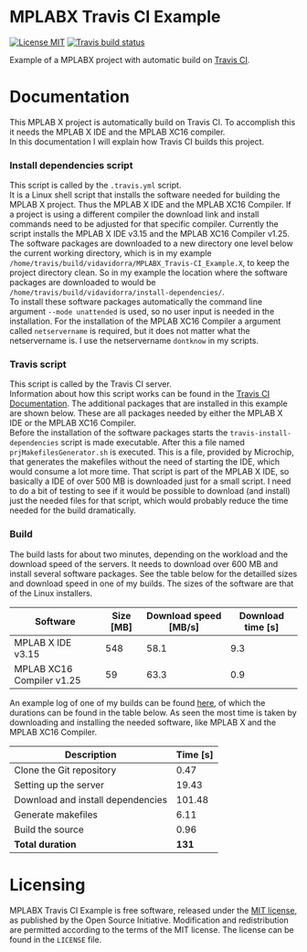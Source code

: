 MPLABX Travis CI Example
========================
[![License MIT][badge-license]][license]
[![Travis build status][badge-travis]][travis-build]

Example of a MPLABX project with automatic build on [Travis CI][travis-ci].

Documentation
=============
This MPLAB X project is automatically build on Travis CI.
To accomplish this it needs the MPLAB X IDE and the MPLAB XC16 compiler.  
In this documentation I will explain how Travis CI builds this project.

### Install dependencies script
This script is called by the `.travis.yml` script.  
It is a Linux shell script that installs the software needed for building the MPLAB X project. Thus the MPLAB X IDE and the MPLAB XC16 Compiler. If a project is using a different compiler the download link and install commands need to be adjusted for that specific compiler. Currently the script installs the MPLAB X IDE v3.15 and the MPLAB XC16 Compiler v1.25.  
The software packages are downloaded to a new directory one level below the current working directory, which is in my example `/home/travis/build/vidavidorra/MPLABX_Travis-CI_Example.X`, to keep the project directory clean. So in my example the location where the software packages are downloaded to would be `/home/travis/build/vidavidorra/install-dependencies/`.  
To install these software packages automatically the command line argument `--mode unattended` is used, so no user input is needed in the installation.
For the installation of the MPLAB XC16 Compiler a argument called `netservername` is required, but it does not matter what the netservername is. I use the netservername `dontknow` in my scripts.

### Travis script
This script is called by the Travis CI server.  
Information about how this script works can be found in the [Travis CI Documentation][travis-docs].
The additional packages that are installed in this example are shown below. These are all packages needed by either the MPLAB X IDE or the MPLAB XC16 Compiler.  
Before the installation of the software packages starts the `travis-install-dependencies` script is made executable. After this a file named `prjMakefilesGenerator.sh` is executed. This is a file, provided by Microchip, that generates the makefiles without the need of starting the IDE, which would consume a lot more time. That script is part of the MPLAB X IDE, so basically a IDE of over 500 MB is downloaded just for a small script. I need to do a bit of testing to see if it would be possible to download (and install) just the needed files for that script, which would probably reduce the time needed for the build dramatically.

### Build
The build lasts for about two minutes, depending on the workload and the download speed of the servers.
It needs to download over 600 MB and install several software packages.
See the table below for the detailled sizes and download speed in one of my builds. The sizes of the software are that of the Linux installers.

| Software                  | Size [MB] | Download speed [MB/s] | Download time [s] |
| ------------------------- | --------- | --------------------- | ----------------- |
| MPLAB X IDE v3.15         | 548       | 58.1                  | 9.3               |
| MPLAB XC16 Compiler v1.25 | 59        | 63.3                  | 0.9               |

An example log of one of my builds can be found [here][travis-log], of which the durations can be found in the table below.
As seen the most time is taken by downloading and installing the needed software, like MPLAB X and the MPLAB XC16 Compiler.

| Description                       | Time [s] |
| --------------------------------- | -------- |
| Clone the Git repository          | 0.47     |
| Setting up the server             | 19.43    |
| Download and install dependencies | 101.48   |
| Generate makefiles                | 6.11     |
| Build the source                  | 0.96     |
| **Total duration**                | **131**  |

Licensing
=========
MPLABX Travis CI Example is free software, released under the [MIT license](http://opensource.org/licenses/MIT), as published by the Open Source Initiative.
Modification and redistribution are permitted according to the terms of the MIT license.
The license can be found in the `LICENSE` file.


[badge-license]: https://img.shields.io/badge/license-MIT-blue.svg
[license]: https://github.com/vidavidorra/MPLABX_Travis-CI_example.X/blob/master/LICENSE
[badge-travis]: https://travis-ci.org/vidavidorra/MPLABX_Travis-CI_Example.X.svg?branch=master
[travis-build]: https://travis-ci.org/vidavidorra/MPLABX_Travis-CI_Example.X
[travis-ci]: https://travis-ci.org
[travis-log]: https://travis-ci.org/vidavidorra/MPLABX_Travis-CI_Example.X/builds/92781353
[travis-docs]: https://docs.travis-ci.com
